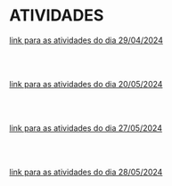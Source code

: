 # ATIVIDADES

[link para as atividades do dia 29/04/2024](2024_04_29/notes.md)

<br>
<br>

[link para as atividades do dia 20/05/2024](2024_05_20/notes.md)

<br>
<br>

[link para as atividades do dia 27/05/2024](2024_05_27/notes.md)

<br>
<br>

[link para as atividades do dia 28/05/2024](2024_05_28/notes.md)
 
